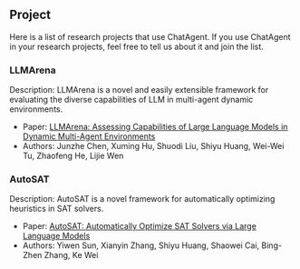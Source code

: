 ## Project

Here is a list of research projects that use ChatAgent. 
If you use ChatAgent in your research projects, feel free to tell us about it and join the list.

### LLMArena

Description:  LLMArena is a novel and easily extensible framework for evaluating the diverse capabilities of LLM in multi-agent dynamic environments.

- Paper: [LLMArena: Assessing Capabilities of Large Language Models in Dynamic Multi-Agent Environments](https://arxiv.org/abs/2402.16499)
- Authors: Junzhe Chen, Xuming Hu, Shuodi Liu, Shiyu Huang, Wei-Wei Tu, Zhaofeng He, Lijie Wen

### AutoSAT

Description: AutoSAT is a novel framework for automatically optimizing heuristics in SAT solvers.

- Paper: [AutoSAT: Automatically Optimize SAT Solvers via Large Language Models](https://arxiv.org/abs/2402.10705)
- Authors: Yiwen Sun, Xianyin Zhang, Shiyu Huang, Shaowei Cai, Bing-Zhen Zhang, Ke Wei
